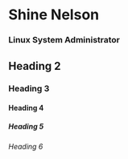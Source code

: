 # Shine Nelson <br> <h3>Linux System Administrator<h3>

## Heading 2
### Heading 3
#### Heading 4
##### Heading 5
###### Heading 6
